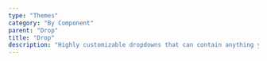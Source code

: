 ```yaml
---
type: "Themes"
category: "By Component"
parent: "Drop"
title: "Drop"
description: "Highly customizable dropdowns that can contain anything you want."
---
```

